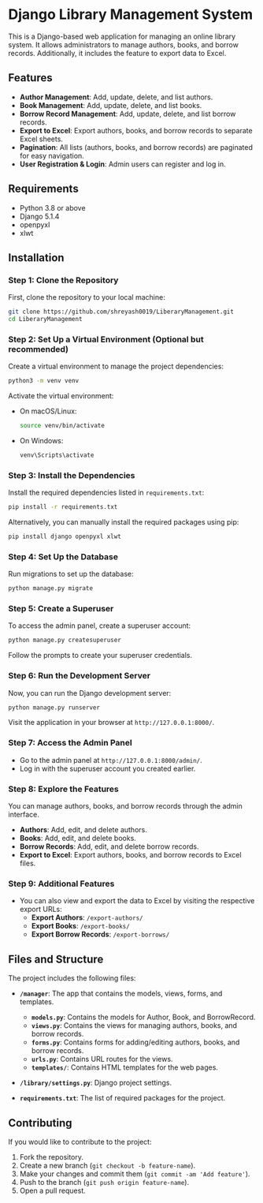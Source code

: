 
# Django Library Management System

This is a Django-based web application for managing an online library system. It allows administrators to manage authors, books, and borrow records. Additionally, it includes the feature to export data to Excel.

## Features

- **Author Management**: Add, update, delete, and list authors.
- **Book Management**: Add, update, delete, and list books.
- **Borrow Record Management**: Add, update, delete, and list borrow records.
- **Export to Excel**: Export authors, books, and borrow records to separate Excel sheets.
- **Pagination**: All lists (authors, books, and borrow records) are paginated for easy navigation.
- **User Registration & Login**: Admin users can register and log in.

## Requirements

- Python 3.8 or above
- Django 5.1.4
- openpyxl
- xlwt

## Installation

### Step 1: Clone the Repository

First, clone the repository to your local machine:

```bash
git clone https://github.com/shreyash0019/LiberaryManagement.git
cd LiberaryManagement
```

### Step 2: Set Up a Virtual Environment (Optional but recommended)

Create a virtual environment to manage the project dependencies:

```bash
python3 -m venv venv
```

Activate the virtual environment:

- On macOS/Linux:
    ```bash
    source venv/bin/activate
    ```

- On Windows:
    ```bash
    venv\Scripts\activate
    ```

### Step 3: Install the Dependencies

Install the required dependencies listed in `requirements.txt`:

```bash
pip install -r requirements.txt
```

Alternatively, you can manually install the required packages using pip:

```bash
pip install django openpyxl xlwt
```

### Step 4: Set Up the Database

Run migrations to set up the database:

```bash
python manage.py migrate
```

### Step 5: Create a Superuser

To access the admin panel, create a superuser account:

```bash
python manage.py createsuperuser
```

Follow the prompts to create your superuser credentials.

### Step 6: Run the Development Server

Now, you can run the Django development server:

```bash
python manage.py runserver
```

Visit the application in your browser at `http://127.0.0.1:8000/`.

### Step 7: Access the Admin Panel

- Go to the admin panel at `http://127.0.0.1:8000/admin/`.
- Log in with the superuser account you created earlier.

### Step 8: Explore the Features

You can manage authors, books, and borrow records through the admin interface.

- **Authors**: Add, edit, and delete authors.
- **Books**: Add, edit, and delete books.
- **Borrow Records**: Add, edit, and delete borrow records.
- **Export to Excel**: Export authors, books, and borrow records to Excel files.

### Step 9: Additional Features

- You can also view and export the data to Excel by visiting the respective export URLs:
  - **Export Authors**: `/export-authors/`
  - **Export Books**: `/export-books/`
  - **Export Borrow Records**: `/export-borrows/`

## Files and Structure

The project includes the following files:

- **`/manager`**: The app that contains the models, views, forms, and templates.
  - **`models.py`**: Contains the models for Author, Book, and BorrowRecord.
  - **`views.py`**: Contains the views for managing authors, books, and borrow records.
  - **`forms.py`**: Contains forms for adding/editing authors, books, and borrow records.
  - **`urls.py`**: Contains URL routes for the views.
  - **`templates/`**: Contains HTML templates for the web pages.
  
- **`/library/settings.py`**: Django project settings.
- **`requirements.txt`**: The list of required packages for the project.

## Contributing

If you would like to contribute to the project:

1. Fork the repository.
2. Create a new branch (`git checkout -b feature-name`).
3. Make your changes and commit them (`git commit -am 'Add feature'`).
4. Push to the branch (`git push origin feature-name`).
5. Open a pull request.


